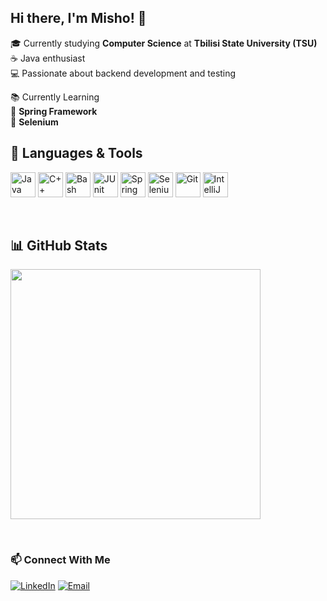 ## Hi there, I'm Misho! 👋

🎓 Currently studying **Computer Science** at **Tbilisi State University (TSU)**  
☕ Java enthusiast  
💻 Passionate about backend development and testing  

📚 Currently Learning  
 🔹 **Spring Framework**    
 🔹 **Selenium** 
<br>

## 🧰 Languages & Tools  
<p align="left">
  <img alt="Java" width="40px" src="https://cdn.jsdelivr.net/gh/devicons/devicon/icons/java/java-original.svg"/>
  <img alt="C++" width="40px" src="https://raw.githubusercontent.com/isocpp/logos/master/cpp_logo.png"/>
  <img alt="Bash" width="40px" src="https://cdn.jsdelivr.net/gh/devicons/devicon/icons/bash/bash-original.svg"/>
  <img alt="JUnit" width="40px" src="https://cdn.jsdelivr.net/gh/devicons/devicon/icons/junit/junit-plain-wordmark.svg"/>
  <img alt="Spring" width="40px" src="https://cdn.jsdelivr.net/gh/devicons/devicon/icons/spring/spring-original.svg"/> 
  <img alt="Selenium" width="40px" src="https://cdn.jsdelivr.net/gh/devicons/devicon/icons/selenium/selenium-original.svg"/>
  <img alt="Git" width="40px" src="https://cdn.jsdelivr.net/gh/devicons/devicon/icons/git/git-original.svg"/>
  <img alt="IntelliJ IDEA" width="40px" src="https://cdn.jsdelivr.net/gh/devicons/devicon/icons/intellij/intellij-original.svg"/>
</p>
<br>

## 📊 GitHub Stats  
<p align="left">
  <img src="https://github-readme-stats.vercel.app/api?username=Suxita&show_icons=true&theme=tokyonight" width="400px"/>
</p>
<br>

### 📫 Connect With Me  

[![LinkedIn](https://img.shields.io/badge/LinkedIn-Profile-blue?style=for-the-badge&logo=linkedin)](https://www.linkedin.com/in/misho-suxishvili-8ab872330)
[![Email](https://img.shields.io/badge/Email-Contact-red?style=for-the-badge&logo=gmail)](mailto:mishosukhishvili@gmail.com)



